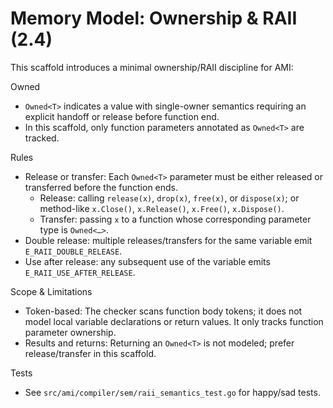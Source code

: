 # Memory Model: Ownership & RAII (2.4)

This scaffold introduces a minimal ownership/RAII discipline for AMI:

Owned<T>

- `Owned<T>` indicates a value with single-owner semantics requiring an explicit handoff or release before function end.
- In this scaffold, only function parameters annotated as `Owned<T>` are tracked.

Rules

- Release or transfer: Each `Owned<T>` parameter must be either released or transferred before the function ends.
  - Release: calling `release(x)`, `drop(x)`, `free(x)`, or `dispose(x)`; or method-like `x.Close()`, `x.Release()`, `x.Free()`, `x.Dispose()`.
  - Transfer: passing `x` to a function whose corresponding parameter type is `Owned<…>`.
- Double release: multiple releases/transfers for the same variable emit `E_RAII_DOUBLE_RELEASE`.
- Use after release: any subsequent use of the variable emits `E_RAII_USE_AFTER_RELEASE`.

Scope & Limitations

- Token-based: The checker scans function body tokens; it does not model local variable declarations or return values. It only tracks function parameter ownership.
- Results and returns: Returning an `Owned<T>` is not modeled; prefer release/transfer in this scaffold.

Tests

- See `src/ami/compiler/sem/raii_semantics_test.go` for happy/sad tests.

